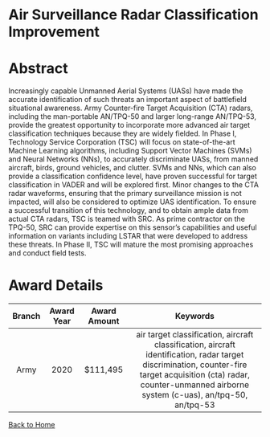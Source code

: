
Air Surveillance Radar Classification Improvement
=================================================

# Abstract


Increasingly capable Unmanned Aerial Systems (UASs) have made the accurate identification of such threats an important aspect of battlefield situational awareness. Army Counter-fire Target Acquisition (CTA) radars, including the man-portable AN/TPQ-50 and larger long-range AN/TPQ-53, provide the greatest opportunity to incorporate more advanced air target classification techniques because they are widely fielded. In Phase I, Technology Service Corporation (TSC) will focus on state-of-the-art Machine Learning algorithms, including Support Vector Machines (SVMs) and Neural Networks (NNs), to accurately discriminate UASs, from manned aircraft, birds, ground vehicles, and clutter. SVMs and NNs, which can also provide a classification confidence level, have proven successful for target classification in VADER and will be explored first. Minor changes to the CTA radar waveforms, ensuring that the primary surveillance mission is not impacted, will also be considered to optimize UAS identification. To ensure a successful transition of this technology, and to obtain ample data from actual CTA radars, TSC is teamed with SRC. As prime contractor on the TPQ-50, SRC can provide expertise on this sensor’s capabilities and useful information on variants including LSTAR that were developed to address these threats. In Phase II, TSC will mature the most promising approaches and conduct field tests.  

# Award Details

|Branch|Award Year|Award Amount|Keywords|
| :---: | :---: | :---: | :---: |
|Army|2020|$111,495|air target classification, aircraft classification, aircraft identification, radar target discrimination, counter-fire target acquisition (cta) radar, counter-unmanned airborne system (c-uas), an/tpq-50, an/tpq-53|
  
  


[Back to Home](https://github.com/chrischow/dod_sbir_awards#1065)
